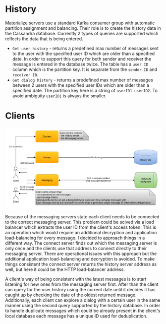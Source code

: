# History

Materialize servers use a standard Kafka consumer group with automatic partition assignment and balancing. Their role is to create the history data in the Cassandra database. Currently 2 types of queries are supported which reflects the data that is being entered.

* `Get user history` - returns a predefined max number of messages sent to the user with the specified user ID which are older than a specified date. In order to support this query for both sender and receiver the message is entered in the database twice. The table has a `user ID` column which is the partition key. It is separate from the `sender ID` and `receiver ID`.
* `Get dialog history` - returns a predefined max number of messages between 2 users with the specified user IDs which are older than a specified date. The partition key here is a string of `userID1-userID2`. To avoid ambiguity `userID1` is always the smaller.

# Clients

![Clients](images/cecochat-04-clients.png)

Because of the messaging servers state each client needs to be connected to the correct messaging server. This problem could be solved via a load balancer which extracts the user ID from the client's access token. This is an operation which would require an additional decryption and application load-balancing for every message. I decided to approach things in a different way. The connect server finds out which the messaging server is only once and the clients use that address to connect directly to their messaging server. There are operational issues with this approach but the additional application load-balancing and decryption is avoided. To make things consistent the connect server returns the history server address as well, but here it could be the HTTP load-balancer address.

A client's way of being consistent with the latest messages is to start listening for new ones from the messaging server first. After than the client can query for the user history using the current date until it decides it has caught up by checking the date of the oldest returned message. Additionally, each client can explore a dialog with a certain user in the same manner using the second query supported by the history database. In order to handle duplicate messages which could be already present in the client's local database each message has a unique ID used for deduplication.
